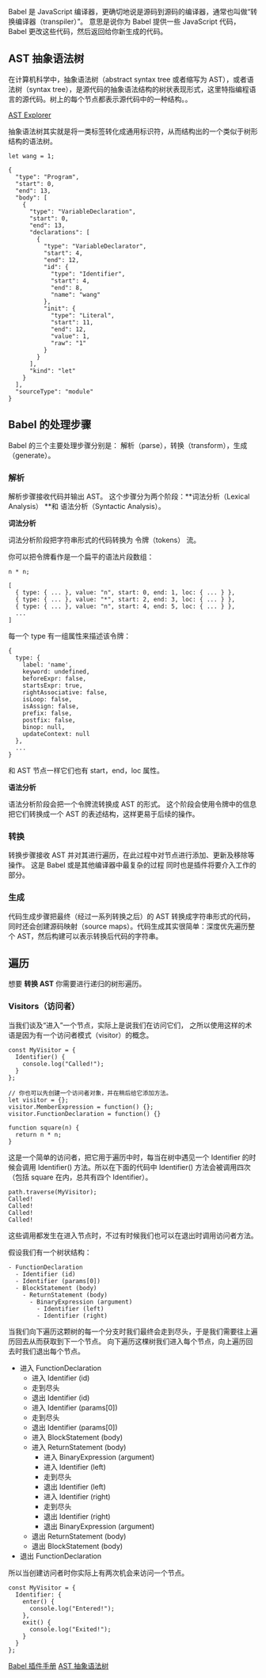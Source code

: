 Babel 是 JavaScript 编译器，更确切地说是源码到源码的编译器，通常也叫做“转换编译器（transpiler）”。 意思是说你为 Babel 提供一些 JavaScript 代码，Babel 更改这些代码，然后返回给你新生成的代码。

## AST 抽象语法树
在计算机科学中，抽象语法树（abstract syntax tree 或者缩写为 AST），或者语法树（syntax tree），是源代码的抽象语法结构的树状表现形式，这里特指编程语言的源代码。树上的每个节点都表示源代码中的一种结构。。

[AST Explorer](https://astexplorer.net/)

抽象语法树其实就是将一类标签转化成通用标识符，从而结构出的一个类似于树形结构的语法树。
```
let wang = 1;
```
```
{
  "type": "Program",
  "start": 0,
  "end": 13,
  "body": [
    {
      "type": "VariableDeclaration",
      "start": 0,
      "end": 13,
      "declarations": [
        {
          "type": "VariableDeclarator",
          "start": 4,
          "end": 12,
          "id": {
            "type": "Identifier",
            "start": 4,
            "end": 8,
            "name": "wang"
          },
          "init": {
            "type": "Literal",
            "start": 11,
            "end": 12,
            "value": 1,
            "raw": "1"
          }
        }
      ],
      "kind": "let"
    }
  ],
  "sourceType": "module"
}
```
## Babel 的处理步骤
Babel 的三个主要处理步骤分别是： 解析（parse），转换（transform），生成（generate）。

### 解析
解析步骤接收代码并输出 AST。 这个步骤分为两个阶段：**词法分析（Lexical Analysis） **和 语法分析（Syntactic Analysis）。

**词法分析** 

词法分析阶段把字符串形式的代码转换为 令牌（tokens） 流。

你可以把令牌看作是一个扁平的语法片段数组：
```
n * n;
```
```
[
  { type: { ... }, value: "n", start: 0, end: 1, loc: { ... } },
  { type: { ... }, value: "*", start: 2, end: 3, loc: { ... } },
  { type: { ... }, value: "n", start: 4, end: 5, loc: { ... } },
  ...
]
```
每一个 type 有一组属性来描述该令牌：

```
{
  type: {
    label: 'name',
    keyword: undefined,
    beforeExpr: false,
    startsExpr: true,
    rightAssociative: false,
    isLoop: false,
    isAssign: false,
    prefix: false,
    postfix: false,
    binop: null,
    updateContext: null
  },
  ...
}
```
和 AST 节点一样它们也有 start，end，loc 属性。

**语法分析**

语法分析阶段会把一个令牌流转换成 AST 的形式。 这个阶段会使用令牌中的信息把它们转换成一个 AST 的表述结构，这样更易于后续的操作。

### 转换
转换步骤接收 AST 并对其进行遍历，在此过程中对节点进行添加、更新及移除等操作。 这是 Babel 或是其他编译器中最复杂的过程 同时也是插件将要介入工作的部分。

### 生成
代码生成步骤把最终（经过一系列转换之后）的 AST 转换成字符串形式的代码，同时还会创建源码映射（source maps）。代码生成其实很简单：深度优先遍历整个 AST，然后构建可以表示转换后代码的字符串。

## 遍历
想要 **转换 AST** 你需要进行递归的树形遍历。

### Visitors（访问者）
当我们谈及“进入”一个节点，实际上是说我们在访问它们， 之所以使用这样的术语是因为有一个访问者模式（visitor）的概念。
```
const MyVisitor = {
  Identifier() {
    console.log("Called!");
  }
};

// 你也可以先创建一个访问者对象，并在稍后给它添加方法。
let visitor = {};
visitor.MemberExpression = function() {};
visitor.FunctionDeclaration = function() {}

function square(n) {
  return n * n;
}
```
这是一个简单的访问者，把它用于遍历中时，每当在树中遇见一个 Identifier 的时候会调用 Identifier() 方法。所以在下面的代码中 Identifier() 方法会被调用四次（包括 square 在内，总共有四个 Identifier）。
```
path.traverse(MyVisitor);
Called!
Called!
Called!
Called!
```
这些调用都发生在进入节点时，不过有时候我们也可以在退出时调用访问者方法。

假设我们有一个树状结构：
```
- FunctionDeclaration
  - Identifier (id)
  - Identifier (params[0])
  - BlockStatement (body)
    - ReturnStatement (body)
      - BinaryExpression (argument)
        - Identifier (left)
        - Identifier (right)
```
当我们向下遍历这颗树的每一个分支时我们最终会走到尽头，于是我们需要往上遍历回去从而获取到下一个节点。 向下遍历这棵树我们进入每个节点，向上遍历回去时我们退出每个节点。

* 进入 FunctionDeclaration
  * 进入 Identifier (id)
  * 走到尽头
  * 退出 Identifier (id)
  * 进入 Identifier (params[0])
  * 走到尽头
  * 退出 Identifier (params[0])
  * 进入 BlockStatement (body)
  * 进入 ReturnStatement (body)
    * 进入 BinaryExpression (argument)
    * 进入 Identifier (left)
    * 走到尽头
    * 退出 Identifier (left)
    * 进入 Identifier (right)
    * 走到尽头
    * 退出 Identifier (right)
    * 退出 BinaryExpression (argument)
  * 退出 ReturnStatement (body)
  * 退出 BlockStatement (body)
* 退出 FunctionDeclaration

所以当创建访问者时你实际上有两次机会来访问一个节点。
```
const MyVisitor = {
  Identifier: {
    enter() {
      console.log("Entered!");
    },
    exit() {
      console.log("Exited!");
    }
  }
};
```
[Babel 插件手册](https://github.com/jamiebuilds/babel-handbook/blob/master/translations/zh-Hans/plugin-handbook.md#toc-asts)
[AST 抽象语法树](http://jartto.wang/2018/11/17/about-ast/)
